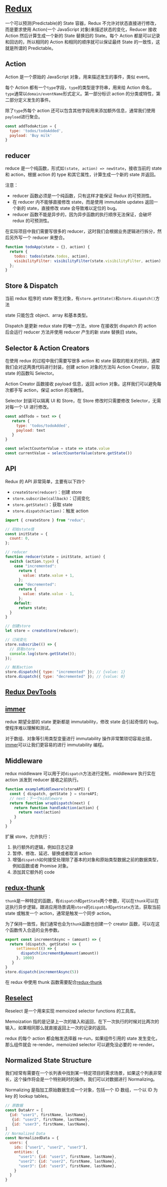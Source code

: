 # [Redux](https://redux.js.org/)

一个可以预测(Predictable)的 State 容器，Redux 不允许对状态直接进行修改，而是要求使用 Action(一个 JavaScript 对象)来描述状态的变化，Reducer 接收 Action 然后计算生成一个新的 State 替换旧的 State。每个 Action 都是可以记录和回访的，所以相同的 Action 和相同的顺序就可以保证最终 State 的一致性，这就是所谓的 Predictable。

## Action

Action 是一个原始的 JavaScript 对象，用来描述发生的事件，类似 event。

每个 Action 都有一个`type`字段，`type`的类型是字符串，用来给 Action 命名，`type`通常以`domain/eventName`形式定义。第一部分标识 action 的分类或特性，第二部分定义发生的事件。

除了`type`外每个 action 还可以包含其他字段用来添加额外信息，通常我们使用`payload`进行聚合。

```JavaScript
const addTodoAction = {
  type: 'todos/todoAdded',
  payload: 'Buy milk'
}
```

## reducer

reduce 是一个纯函数，形式如`(state, action) => newState`，接收当前的 state 和 action，根据 action 的 type 和其它属性，计算生成一个新的 state 并返回。

注意：

- reducer 函数必须是一个纯函数，只有这样才能保证 Redux 的可预测性。
- 在 reducer 内不能够直接修改 state，而是使用 immutable updates 返回一个新的 state，直接修改 state 会导致难以定位的 bug。
- reducer 函数不能是异步的，因为异步函数的执行顺序无法保证，会破坏 redux 的可预测性。

在实际项目中我们需要写很多的 reducer，这时我们会根据业务逻辑进行拆分，然后另外写一个 reducer 来整合。

```javascript
function todoApp(state = {}, action) {
  return {
    todos: todos(state.todos, action),
    visibilityFilter: visibilityFilter(state.visibilityFilter, action),
  };
}
```

## Store & Dispatch

当前 redux 程序的 state 寄生对象，有`store.getState()`和`store.dispatch()`方法

state 只能包含 object、array 和基本类型。

Dispatch 是更新 redux state 的唯一方法，store 在接收到 dispatch 的 action 后会运行 reducer 方法并使用 reducer 产生的新 state 替换旧 state。

## Selector & Action Creators

在使用 redux 的过程中我们需要写很多 action 和 state 获取的相关的代码，通常我们会对这两类代码进行封装，创建 action 对象的方法叫 Action Creator，获取 state 的函数叫 Selector。

Action Creator 函数接收 payload 信息，返回 action 对象。这样我们可以避免每次都手写 action，保证 action 的准确性。

Selector 封装可以隔离 UI 和 Store，在 Store 修改时只需要修改 Selector，无需对每一个 UI 进行修改。

```JavaScript
const addTodo = text => {
   return {
     type: 'todos/todoAdded',
     payload: text
   }
}

const selectCounterValue = state => state.value
const currentValue = selectCounterValue(store.getState())
```

## API

Redux 的 API 非常简单，主要有以下四个

- `createStore(reducer)`：创建 store
- `store.subscribe(callback)`：订阅变化
- `store.getState()`：获取 state
- `store.dispatch(action)`：触发 action

```javascript
import { createStore } from "redux";

// 初始state值
const initState = {
  count: 0,
};

// reducer
function reducer(state = initState, action) {
  switch (action.type) {
    case "incremented":
      return {
        value: state.value + 1,
      };
    case "decremented":
      return {
        value: state.value - 1,
      };
    default:
      return state;
  }
}

// 创建store
let store = createStore(reducer);

// 订阅变化
store.subscribe(() => {
  // 获取store
  console.log(store.getState());
});

// 触发action
store.dispatch({ type: "incremented" }); // {value: 1}
store.dispatch({ type: "decremented" }); // {value: 0}
```

## [Redux DevTools](https://github.com/reduxjs/redux-devtools)

## [immer](https://github.com/immerjs/immer)

redux 期望全部的 state 更新都是 immutability，修改 state 会引起奇怪的 bug，使程序难以理解和测试。

对于数组、对象等引用类型变量进行 immutability 操作非常繁琐切容易出错，[immer](https://immerjs.github.io/immer/)可以让我们更容易的进行 immutability 编程。

## Middleware

redux middleware 可以用于对`dispatch`方法进行定制，middleware 执行实在 action 派发到 reducer 接收之前执行。

```JavaScript
function exampleMiddleware(storeAPI) {
  const { dispatch, getState } = storeAPI;
  // next：下一个middleware
  return function wrapDispatch(next) {
    return function handleAction(action) {
      return next(action)
    }
  }
}
```

扩展 store，允许执行：

1. 执行额外的逻辑，例如日志记录
2. 暂停、修改、延迟、替换或者取消 action
3. 增强`dispatch`如何接受处理除了基本的对象和原始类型数据之前的数据类型，例如函数或者 Promise 对象。
4. 添加其它额外的 code

## [redux-thunk](https://github.com/reduxjs/redux-thunk)

`thunk`是一种特定的函数，有`dispatch`和`getState`两个参数，可以在`thunk`可以在这执行异步逻辑，跟进应用场景调用`store`的`dispatch`和`getState`方法，获取当前 state 或触发一个 action，通常是触发一个同步 action。

为了保持一致性，我们通常也会为`thunk`函数也创建一个 creator 函数，可以在这个函数传入合适的业务参数。

```JavaScript
export const incrementAsync = (amount) => {
  return (dispatch, getState) => {
     setTimeout(() => {
       dispatch(incrementByAmount(amount))
     }, 1000)
   }
}
store.dispatch(incrementAsync(5))
```

在 redux 中使用 thunk 函数需要配合[redux-thunk](https://github.com/reduxjs/redux-thunk)

## [Reselect](https://github.com/reduxjs/reselect)

Reselect 是一个用来实现 memoized selector functions 的工具库。

Memoization 指的是记录上一次的输入和返回，在下一次执行的时候对比两次的输入，如果相同那么就直接返回上一次的记录的返回。

redux 的每个 action 都会触发选择器 re-run，如果组件引用的 state 发生变化，那么组件就会 re-render。memoized selector 可以避免没必要的 re-render。

## Normalized State Structure

我们经常有需要在一个长列表中找到某一特定项目的需求场景，如果这个列表非常长，这个操作将会是一个特别耗时的操作。我们可以对数据进行 Normalizing。

Normalizing 是指加工原始数据生成一个对象，包括一个 ID 数组，一个以 ID 为 key 的 lookup tables。

```JavaScript
// 原数据
const DataArr = [
  {id: "user1", firstName, lastName},
   {id: "user2", firstName, lastName},
   {id: "user3", firstName, lastName},
]
// Normalized Data
const NormalizedData = {
  users: {
    ids: ["user1", "user2", "user3"],
    entities: {
      "user1": {id: "user1", firstName, lastName},
      "user2": {id: "user2", firstName, lastName},
      "user3": {id: "user3", firstName, lastName},
    }
  }
}
```

